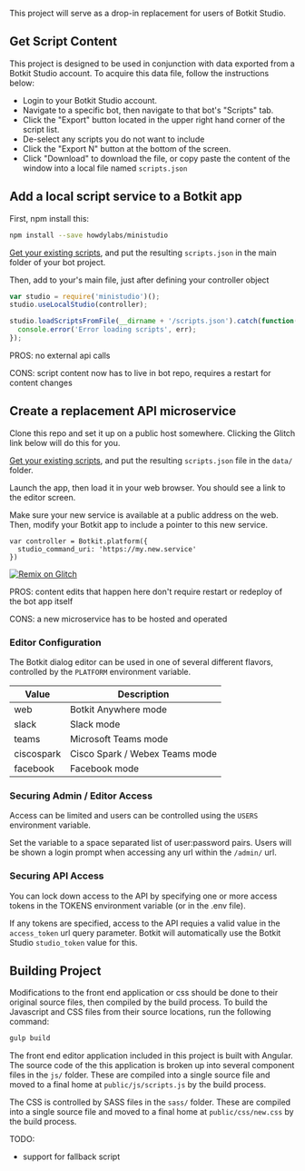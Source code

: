 This project will serve as a drop-in replacement for users of Botkit Studio.

## Get Script Content

This project is designed to be used in conjunction with data exported from a Botkit Studio account.  To acquire this data file, follow the instructions below:

* Login to your Botkit Studio account.  
* Navigate to a specific bot, then navigate to that bot's "Scripts" tab.
* Click the "Export" button located in the upper right hand corner of the script list.
* De-select any scripts you do not want to include
* Click the "Export N" button at the bottom of the screen.
* Click "Download" to download the file, or copy paste the content of the window into a local file named `scripts.json`

## Add a local script service to a Botkit app

First, npm install this:

```bash
npm install --save howdylabs/ministudio
```

[Get your existing scripts](#get-script-content), and put the resulting `scripts.json` in the main folder of your bot project.

Then, add to your's main file, just after defining your controller object

```js
var studio = require('ministudio')();
studio.useLocalStudio(controller);

studio.loadScriptsFromFile(__dirname + '/scripts.json').catch(function(err) {
  console.error('Error loading scripts', err);
});
```

PROS: no external api calls

CONS: script content now has to live in bot repo, requires a restart for content changes


## Create a replacement API microservice

Clone this repo and set it up on a public host somewhere. Clicking the Glitch link below will do this for you.

[Get your existing scripts](#get-script-content), and put the resulting `scripts.json` file in the `data/` folder.

Launch the app, then load it in your web browser. You should see a link to the editor screen.

Make sure your new service is available at a public address on the web. Then, modify your Botkit app to include a pointer to this new service.

```
var controller = Botkit.platform({
  studio_command_uri: 'https://my.new.service'
})
```

[![Remix on Glitch](https://cdn.glitch.com/2703baf2-b643-4da7-ab91-7ee2a2d00b5b%2Fremix-button.svg)](https://glitch.com/edit/#!/import/github/howdylabs/ministudio)

PROS: content edits that happen here don't require restart or redeploy of the bot app itself

CONS: a new microservice has to be hosted and operated

### Editor Configuration

The Botkit dialog editor can be used in one of several different flavors, controlled by the `PLATFORM` environment variable.

| Value | Description
|--- |---
| web | Botkit Anywhere mode
| slack | Slack mode
| teams | Microsoft Teams mode
| ciscospark | Cisco Spark / Webex Teams mode
| facebook | Facebook mode


### Securing Admin / Editor Access

Access can be limited and users can be controlled using the `USERS` environment variable.

Set the variable to a space separated list of user:password pairs. Users will be shown a login prompt when accessing any url within the `/admin/` url.

### Securing API Access

You can lock down access to the API by specifying one or more access tokens in the TOKENS environment variable (or in the .env file).  

If any tokens are specified, access to the API requies a valid value in the `access_token` url query parameter.  Botkit will automatically use the Botkit Studio `studio_token` value for this.

## Building Project

Modifications to the front end application or css should be done to their original source files, then compiled by the build process. To build the Javascript and CSS files from their source locations, run the following command:

```bash
gulp build
```

The front end editor application included in this project is built with Angular. The source code of the this application is broken up into several component files in the `js/` folder. These are compiled into a single source file and moved to a final home at `public/js/scripts.js`  by the build process.

The CSS is controlled by SASS files in the `sass/` folder. These are compiled into a single source file and moved to a final home at `public/css/new.css`  by the build process.





TODO:

* support for fallback script
